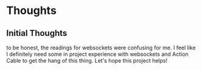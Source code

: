 # Thoughts

## Initial Thoughts

to be honest, the readings for websockets were confusing for me. I feel like I definitely need some
in project experience with websockets and Action Cable to get the hang of this thing. Let's hope this
project helps!
